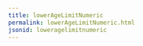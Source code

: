 ```yaml
---
title: lowerAgeLimitNumeric
permalink: lowerAgeLimitNumeric.html
jsonid: loweragelimitnumeric
---
```

